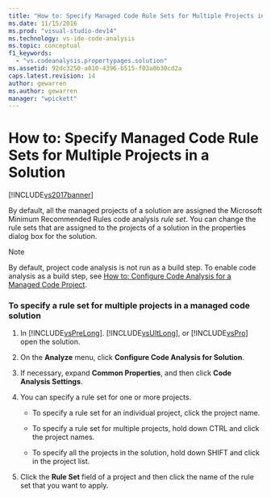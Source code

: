 ```yaml
---
title: "How to: Specify Managed Code Rule Sets for Multiple Projects in a Solution | Microsoft Docs"
ms.date: 11/15/2016
ms.prod: "visual-studio-dev14"
ms.technology: vs-ide-code-analysis
ms.topic: conceptual
f1_keywords: 
  - "vs.codeanalysis.propertypages.solution"
ms.assetid: 92dc3250-a010-4396-b515-f03a0b30cd2a
caps.latest.revision: 14
author: gewarren
ms.author: gewarren
manager: "wpickett"
---
```

# How to: Specify Managed Code Rule Sets for Multiple Projects in a Solution
[!INCLUDE[vs2017banner](../includes/vs2017banner.md)]

By default, all the managed projects of a solution are assigned the Microsoft Minimum Recommended Rules code analysis *rule set*. You can change the rule sets that are assigned to the projects of a solution in the properties dialog box for the solution.  
  
> [!NOTE]
> By default, project code analysis is not run as a build step. To enable code analysis as a build step, see [How to: Configure Code Analysis for a Managed Code Project](../code-quality/how-to-configure-code-analysis-for-a-managed-code-project.md).  
  
### To specify a rule set for multiple projects in a managed code  solution  
  
1. In [!INCLUDE[vsPreLong](../includes/vsprelong-md.md)]. [!INCLUDE[vsUltLong](../includes/vsultlong-md.md)], or [!INCLUDE[vsPro](../includes/vspro-md.md)] open the solution.  
  
2. On the **Analyze** menu, click **Configure Code Analysis for Solution**.  
  
3. If necessary, expand **Common Properties**, and then click **Code Analysis Settings**.  
  
4. You can specify a rule set for one or more projects.  
  
    - To specify a rule set for an individual project, click the project name.  
  
    - To specify a rule set for multiple projects, hold down CTRL and click the project names.  
  
    - To specify all the projects in the solution, hold down SHIFT and click in the project list.  
  
5. Click the **Rule Set** field of a project and then click the name of the rule set that you want to apply.
